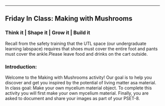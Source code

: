 
_________________________________________________________

## Friday In Class: Making with Mushrooms
### Think it |  Shape it |  Grow it |  Build it

Recall from the safety training that the UTL space (our undergraduate learning labspace) requires that 
shoes must cover the entire foot and pants must cover the ankle.Please leave food and drinks on the cart outside.


### Introduction:
Welcome to the Making with Mushrooms activity!
Our goal is to help you discover and get you inspired by the potential of living matter asa material.
In class goal: Make your own mycelium material object.
To complete this activity you will first make your own mycelium material.
Finally, you are asked to document and share your images as part of your PSET-8.
